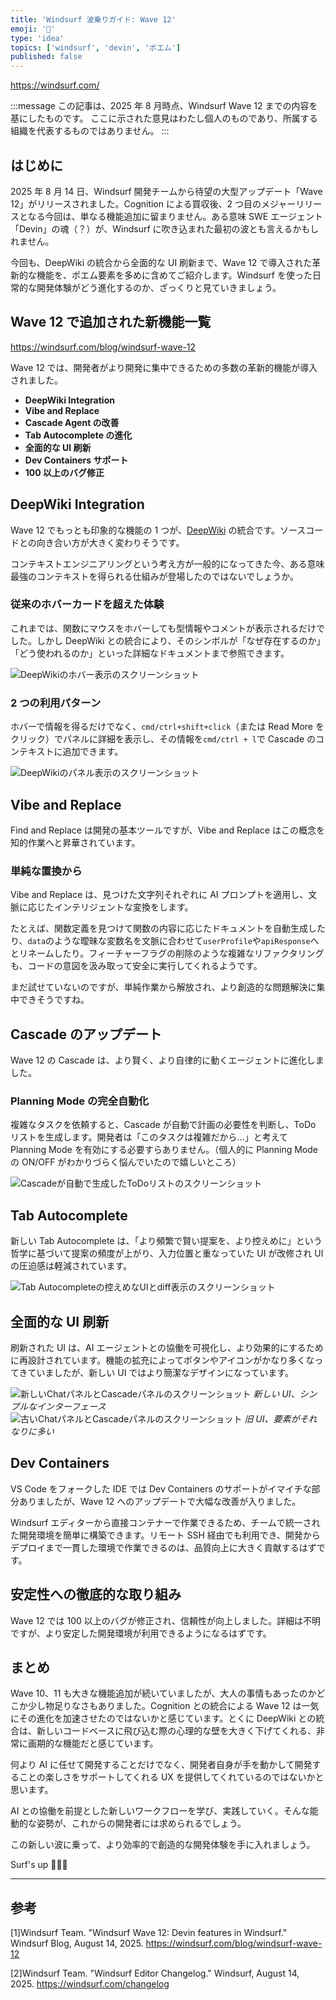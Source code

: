 ```yaml
---
title: 'Windsurf 波乗りガイド: Wave 12'
emoji: '🌊'
type: 'idea'
topics: ['windsurf', 'devin', 'ポエム']
published: false
---
```


https://windsurf.com/

:::message
この記事は、2025 年 8 月時点、Windsurf Wave 12 までの内容を基にしたものです。
ここに示された意見はわたし個人のものであり、所属する組織を代表するものではありません。
:::

## はじめに

2025 年 8 月 14 日、Windsurf 開発チームから待望の大型アップデート「Wave 12」がリリースされました。Cognition による買収後、2 つ目のメジャーリリースとなる今回は、単なる機能追加に留まりません。ある意味 SWE エージェント「Devin」の魂（？）が、Windsurf に吹き込まれた最初の波とも言えるかもしれません。

今回も、DeepWiki の統合から全面的な UI 刷新まで、Wave 12 で導入された革新的な機能を、ポエム要素を多めに含めてご紹介します。Windsurf を使った日常的な開発体験がどう進化するのか、ざっくりと見ていきましょう。

## Wave 12 で追加された新機能一覧

https://windsurf.com/blog/windsurf-wave-12

Wave 12 では、開発者がより開発に集中できるための多数の革新的機能が導入されました。

- **DeepWiki Integration**
- **Vibe and Replace**
- **Cascade Agent の改善**
- **Tab Autocomplete の進化**
- **全面的な UI 刷新**
- **Dev Containers サポート**
- **100 以上のバグ修正**

## DeepWiki Integration

Wave 12 でもっとも印象的な機能の 1 つが、[DeepWiki](https://docs.devin.ai/work-with-devin/deepwiki) の統合です。ソースコードとの向き合い方が大きく変わりそうです。

コンテキストエンジニアリングという考え方が一般的になってきた今、ある意味最強のコンテキストを得られる仕組みが登場したのではないでしょうか。

### 従来のホバーカードを超えた体験

これまでは、関数にマウスをホバーしても型情報やコメントが表示されるだけでした。しかし DeepWiki との統合により、そのシンボルが「なぜ存在するのか」「どう使われるのか」といった詳細なドキュメントまで参照できます。

![DeepWikiのホバー表示のスクリーンショット](/images/windsurf-guide-wave12/deepwiki-hover.png)

### 2 つの利用パターン

ホバーで情報を得るだけでなく、`cmd/ctrl+shift+click`（または Read More をクリック）でパネルに詳細を表示し、その情報を`cmd/ctrl + l`で Cascade のコンテキストに追加できます。

![DeepWikiのパネル表示のスクリーンショット](/images/windsurf-guide-wave12/deepwiki-panel.png)

## Vibe and Replace

Find and Replace は開発の基本ツールですが、Vibe and Replace はこの概念を知的作業へと昇華されています。

### 単純な置換から

Vibe and Replace は、見つけた文字列それぞれに AI プロンプトを適用し、文脈に応じたインテリジェントな変換をします。

たとえば、関数定義を見つけて関数の内容に応じたドキュメントを自動生成したり、`data`のような曖昧な変数名を文脈に合わせて`userProfile`や`apiResponse`へとリネームしたり。フィーチャーフラグの削除のような複雑なリファクタリングも、コードの意図を汲み取って安全に実行してくれるようです。

まだ試せていないのですが、単純作業から解放され、より創造的な問題解決に集中できそうですね。

## Cascade のアップデート

Wave 12 の Cascade は、より賢く、より自律的に動くエージェントに進化しました。

### Planning Mode の完全自動化

複雑なタスクを依頼すると、Cascade が自動で計画の必要性を判断し、ToDo リストを生成します。開発者は「このタスクは複雑だから…」と考えて Planning Mode を有効にする必要すらありません。（個人的に Planning Mode の ON/OFF がわかりづらく悩んでいたので嬉しいところ）

![Cascadeが自動で生成したToDoリストのスクリーンショット](/images/windsurf-guide-wave12/cascade-todo.png)

## Tab Autocomplete

新しい Tab Autocomplete は、「より頻繁で賢い提案を、より控えめに」という哲学に基づいて提案の頻度が上がり、入力位置と重なっていた UI が改修され UI の圧迫感は軽減されています。

![Tab Autocompleteの控えめなUIとdiff表示のスクリーンショット](/images/windsurf-guide-wave12/tab-autocomplete.png)

## 全面的な UI 刷新

刷新された UI は、AI エージェントとの協働を可視化し、より効果的にするために再設計されています。機能の拡充によってボタンやアイコンがかなり多くなってきていましたが、新しい UI ではより簡潔なデザインになっています。

![新しいChatパネルとCascadeパネルのスクリーンショット](/images/windsurf-guide-wave12/window-new.png)
_新しい UI、シンプルなインターフェース_
![古いChatパネルとCascadeパネルのスクリーンショット](/images/windsurf-guide-wave12/window-old.png)
_旧 UI、要素がそれなりに多い_

## Dev Containers

VS Code をフォークした IDE では Dev Containers のサポートがイマイチな部分ありましたが、Wave 12 へのアップデートで大幅な改善が入りました。

Windsurf エディターから直接コンテナーで作業できるため、チームで統一された開発環境を簡単に構築できます。リモート SSH 経由でも利用でき、開発からデプロイまで一貫した環境で作業できるのは、品質向上に大きく貢献するはずです。

## 安定性への徹底的な取り組み

Wave 12 では 100 以上のバグが修正され、信頼性が向上しました。詳細は不明ですが、より安定した開発環境が利用できるようになるはずです。

## まとめ

Wave 10、11 も大きな機能追加が続いていましたが、大人の事情もあったのかどこか少し物足りなさもありました。Cognition との統合による Wave 12 は一気にその進化を加速させたのではないかと感じています。とくに DeepWiki との統合は、新しいコードベースに飛び込む際の心理的な壁を大きく下げてくれる、非常に画期的な機能だと感じています。

何より AI に任せて開発することだけでなく、開発者自身が手を動かして開発することの楽しさをサポートしてくれる UX を提供してくれているのではないかと思います。

AI との協働を前提とした新しいワークフローを学び、実践していく。そんな能動的な姿勢が、これからの開発者には求められるでしょう。

この新しい波に乗って、より効率的で創造的な開発体験を手に入れましょう。

Surf's up 🏄‍♂️🤙

---

## 参考

[1]Windsurf Team. "Windsurf Wave 12: Devin features in Windsurf." Windsurf Blog, August 14, 2025. https://windsurf.com/blog/windsurf-wave-12

[2]Windsurf Team. "Windsurf Editor Changelog." Windsurf, August 14, 2025. https://windsurf.com/changelog
